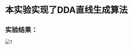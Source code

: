 # 本实验实现了DDA直线生成算法
## 实验结果：
![1](https://user-images.githubusercontent.com/102289246/174813267-527982a6-ed6f-4ae5-a7e7-baf5b7c3b310.png)
